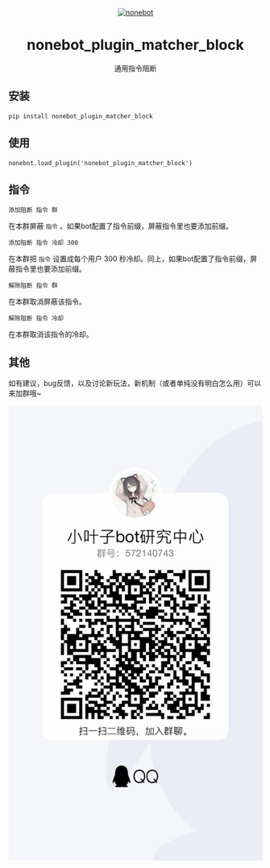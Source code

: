 <p align="center">
  <a href="https://v2.nonebot.dev/"><img src="https://v2.nonebot.dev/logo.png" width="200" height="200" alt="nonebot"></a>
</p>
<div align="center">

# nonebot_plugin_matcher_block

通用指令阻断

</div>

## 安装

    pip install nonebot_plugin_matcher_block
	
## 使用

    nonebot.load_plugin('nonebot_plugin_matcher_block')
    
## 指令

`添加阻断 指令 群`

在本群屏蔽 `指令` 。如果bot配置了指令前缀，屏蔽指令里也要添加前缀。

`添加阻断 指令 冷却 300`

在本群把 `指令` 设置成每个用户 300 秒冷却。同上，如果bot配置了指令前缀，屏蔽指令里也要添加前缀。

`解除阻断 指令 群`

在本群取消屏蔽该指令。

`解除阻断 指令 冷却`

在本群取消该指令的冷却。

## 其他


如有建议，bug反馈，以及讨论新玩法，新机制（或者单纯没有明白怎么用）可以来加群哦~

![群号](https://github.com/KarisAya/nonebot_plugin_game_collection/blob/master/%E9%99%84%E4%BB%B6/qrcode_1665028285876.jpg)
